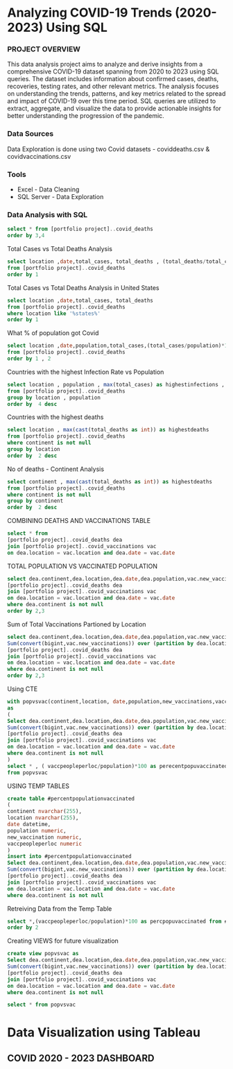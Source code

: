 # Analyzing COVID-19 Trends (2020-2023) Using SQL

### PROJECT OVERVIEW 
This data analysis project aims to analyze and derive insights from a comprehensive COVID-19 dataset spanning from 2020 to 2023 using SQL queries. The dataset includes information about confirmed cases, deaths, recoveries, testing rates, and other relevant metrics. The analysis focuses on understanding the trends, patterns, and key metrics related to the spread and impact of COVID-19 over this time period. SQL queries are utilized to extract, aggregate, and visualize the data to provide actionable insights for better understanding the progression of the pandemic.

### Data Sources 
Data Exploration is done using two Covid datasets - coviddeaths.csv & covidvaccinations.csv 

### Tools
- Excel - Data Cleaning
- SQL Server - Data Exploration

### Data Analysis with SQL
```sql
select * from [portfolio project]..covid_deaths
order by 3,4
```
Total Cases vs Total Deaths Analysis
``` sql
select location ,date,total_cases, total_deaths , (total_deaths/total_cases)*100 as deathpercentage
from [portfolio project]..covid_deaths
order by 1
```
Total Cases vs Total Deaths Analysis in United States
```sql
select location ,date,total_cases, total_deaths 
from [portfolio project]..covid_deaths
where location like '%states%'
order by 1
```
What % of population got Covid
```sql
select location ,date,population,total_cases,(total_cases/population)*100 as effectedpercentage 
from [portfolio project]..covid_deaths
order by 1 , 2
```
Countries with the highest Infection Rate vs Population 
```sql
select location , population , max(total_cases) as highestinfections , max((total_cases/population))*100 as percentpopulationaffected
from [portfolio project]..covid_deaths
group by location , population 
order by  4 desc
```
Countries with the highest deaths
```sql
select location , max(cast(total_deaths as int)) as highestdeaths 
from [portfolio project]..covid_deaths
where continent is not null
group by location 
order by  2 desc
```
No of deaths - Continent Analysis
```sql
select continent , max(cast(total_deaths as int)) as highestdeaths 
from [portfolio project]..covid_deaths
where continent is not null
group by continent
order by  2 desc
```
COMBINING DEATHS AND VACCINATIONS TABLE
```sql
select * from 
[portfolio project]..covid_deaths dea
join [portfolio project]..covid_vaccinations vac
on dea.location = vac.location and dea.date = vac.date 
```
TOTAL POPULATION VS VACCINATED POPULATION 
```sql
select dea.continent,dea.location,dea.date,dea.population,vac.new_vaccinations from 
[portfolio project]..covid_deaths dea
join [portfolio project]..covid_vaccinations vac
on dea.location = vac.location and dea.date = vac.date 
where dea.continent is not null
order by 2,3
```
Sum of Total Vaccinations Partioned by Location 
```sql
select dea.continent,dea.location,dea.date,dea.population,vac.new_vaccinations ,
Sum(convert(bigint,vac.new_vaccinations)) over (partition by dea.location order by dea.location,dea.date ) as vaccpeopleperloc from 
[portfolio project]..covid_deaths dea
join [portfolio project]..covid_vaccinations vac
on dea.location = vac.location and dea.date = vac.date 
where dea.continent is not null
order by 2,3
```
Using CTE
```sql
with popvsvac(continent,location, date,population,new_vaccinations,vaccpeopleperloc) 
as
(
Select dea.continent,dea.location,dea.date,dea.population,vac.new_vaccinations ,
Sum(convert(bigint,vac.new_vaccinations)) over (partition by dea.location order by dea.location,dea.date ) as vaccpeopleperloc from 
[portfolio project]..covid_deaths dea
join [portfolio project]..covid_vaccinations vac
on dea.location = vac.location and dea.date = vac.date 
where dea.continent is not null
)
select * , ( vaccpeopleperloc/population)*100 as perecentpopuvaccinated
from popvsvac
```
 USING TEMP TABLES
```sql
create table #percentpopulationvaccinated
(
continent nvarchar(255),
location nvarchar(255),
date datetime,
population numeric,
new_vaccination numeric,
vaccpeopleperloc numeric
)
insert into #percentpopulationvaccinated 
Select dea.continent,dea.location,dea.date,dea.population,vac.new_vaccinations ,
Sum(convert(bigint,vac.new_vaccinations)) over (partition by dea.location order by dea.location,dea.date ) as vaccpeopleperloc from 
[portfolio project]..covid_deaths dea
join [portfolio project]..covid_vaccinations vac
on dea.location = vac.location and dea.date = vac.date 
where dea.continent is not null
```
Retreiving Data from the Temp Table
```sql
select *,(vaccpeopleperloc/population)*100 as percpopuvaccinated from #percentpopulationvaccinated 
order by 2 
```
Creating VIEWS for future visualization 
```sql
create view popvsvac as 
Select dea.continent,dea.location,dea.date,dea.population,vac.new_vaccinations ,
Sum(convert(bigint,vac.new_vaccinations)) over (partition by dea.location order by dea.location,dea.date ) as vaccpeopleperloc from 
[portfolio project]..covid_deaths dea
join [portfolio project]..covid_vaccinations vac
on dea.location = vac.location and dea.date = vac.date 
where dea.continent is not null
```
```sql
select * from popvsvac
```
# Data Visualization using Tableau 

## COVID 2020 - 2023 DASHBOARD 











